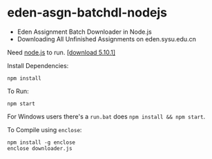 # eden-asgn-batchdl-nodejs

* Eden Assignment Batch Downloader in Node.js
* Downloading All Unfinished Assignments on eden.sysu.edu.cn

Need [node.js](https://nodejs.org/en/ "Node.js") to run. [[download 5.10.1]](https://nodejs.org/dist/v5.10.1/node-v5.10.1-x64.msi)

Install Dependencies:

	npm install

To Run:

	npm start

For Windows users there's a ``run.bat`` does ``npm install && npm start``.

To Compile using ``enclose``:

	npm install -g enclose
	enclose downloader.js

